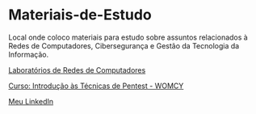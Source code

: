 # Materiais-de-Estudo
Local onde coloco materiais para estudo sobre assuntos relacionados à Redes de Computadores, Cibersegurança e Gestão da Tecnologia da Informação.

<p><a href = "https://github.com/Luihkiin/Materiais-de-Estudo/wiki/Laborat%C3%B3rios-de-Redes-de-Computadores" target="_blank"> Laboratórios de Redes de Computadores </a></p>
<p><a href = "https://github.com/Luihkiin/Materiais-de-Estudo/wiki/Curso:-Introdu%C3%A7%C3%A3o-%C3%A0s-T%C3%A9cnicas-de-Pentest---WOMCY" target="_blank"> Curso: Introdução às Técnicas de Pentest - WOMCY </a></p>

<p></p>
<p><a href = "https://www.linkedin.com/in/nthnysza/" target="_blank">Meu LinkedIn</a></p>
